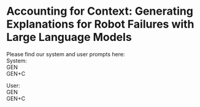 # Accounting for Context: Generating Explanations for Robot Failures with Large Language Models

Please find our system and user prompts here:  
System:  
GEN  
GEN+C  
  
User:  
GEN  
GEN+C  
